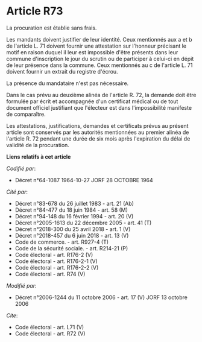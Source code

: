 # Article R73

La procuration est établie sans frais. 

Les mandants doivent justifier de leur identité. Ceux mentionnés aux a et b de l'article L. 71 doivent fournir une
attestation sur l'honneur précisant le motif en raison duquel il leur est impossible d'être présents dans leur commune
d'inscription le jour du scrutin ou de participer à celui-ci en dépit de leur présence dans la commune. Ceux mentionnés au c
de l'article L. 71 doivent fournir un extrait du registre d'écrou. 

La présence du mandataire n'est pas nécessaire. 

Dans le cas prévu au deuxième alinéa de l'article R. 72, la demande doit être formulée par écrit et accompagnée d'un
certificat médical ou de tout document officiel justifiant que l'électeur est dans l'impossibilité manifeste de comparaître. 

Les attestations, justifications, demandes et certificats prévus au présent article sont conservés par les autorités
mentionnées au premier alinéa de l'article R. 72 pendant une durée de six mois après l'expiration du délai de validité de la
procuration.

**Liens relatifs à cet article**

_Codifié par_:

  - Décret n°64-1087 1964-10-27 JORF 28 OCTOBRE 1964

_Cité par_:

  - Décret n°83-678 du 26 juillet 1983 - art. 21 (Ab)
  - Décret n°84-477 du 18 juin 1984 - art. 58 (M)
  - Décret n°94-148 du 16 février 1994 - art. 20 (V)
  - Décret n°2005-1613 du 22 décembre 2005 - art. 41 (T)
  - Décret n°2018-300 du 25 avril 2018 - art. 1 (V)
  - Décret n°2018-457 du 6 juin 2018 - art. 13 (V)
  - Code de commerce. - art. R927-4 (T)
  - Code de la sécurité sociale. - art. R214-21 (P)
  - Code électoral - art. R176-2 (V)
  - Code électoral - art. R176-2-1 (V)
  - Code électoral - art. R176-2-2 (V)
  - Code électoral - art. R74 (V)

_Modifié par_:

  - Décret n°2006-1244 du 11 octobre 2006 - art. 17 (V) JORF 13 octobre 2006

_Cite_:

  - Code électoral - art. L71 (V)
  - Code électoral - art. R72 (V)
